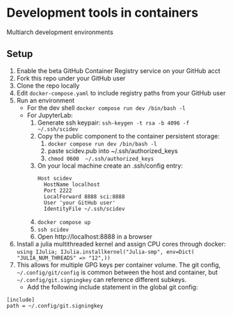 # Development tools in containers

Multiarch development environments

## Setup

1. Enable the beta GitHub Container Registry service on your GitHub acct
2. Fork this repo under your GitHub user
3. Clone the repo locally
4. Edit `docker-compose.yaml` to include registry paths from your GitHub user
5. Run an environment 
    - For the dev shell `docker compose run dev /bin/bash -l`
    - For JupyterLab:
      1. Generate ssh keypair: `ssh-keygen -t rsa -b 4096 -f ~/.ssh/scidev`
      2. Copy the public component to the container persistent storage:
          1. `docker compose run dev /bin/bash -l` 
          2. paste scidev.pub into ~/.ssh/authorized_keys
          3. `chmod 0600  ~/.ssh/authorized_keys`
      3. On your local machine create an .ssh/config entry:
          ```
          Host scidev
            HostName localhost
            Port 2222
            LocalForward 8888 sci:8888
            User 'your GitHub user'
            IdentityFile ~/.ssh/scidev
          ```
      4. `docker compose up`
      5. `ssh scidev`
      6. Open http://localhost:8888 in a browser
6. Install a julia multithreaded kernel and assign CPU cores through docker:
  `using IJulia; IJulia.installkernel("Julia-smp", env=Dict( "JULIA_NUM_THREADS" => "12",))`
7. This allows for multiple GPG keys per container volume. The git config,
   `~/.config/git/config` is common between the host and container, but
   `~/.config/git.signingkey` can reference different subkeys.
    - Add the following include statement in the global git config:
```
[include]
path = ~/.config/git.signingkey
```
